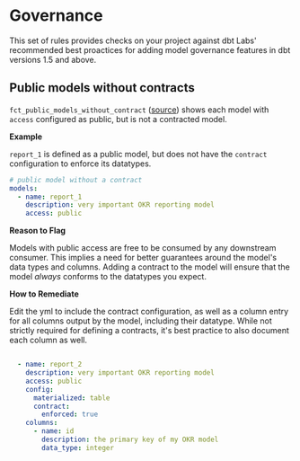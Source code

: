 # Governance

This set of rules provides checks on your project against dbt Labs' recommended best proactices for adding model governance features in dbt versions 1.5 and above.

## Public models without contracts

`fct_public_models_without_contract` ([source](https://github.com/dbt-labs/dbt-project-evaluator/blob/main/models/marts/governance/fct_public_models_without_contract.sql)) shows each model with `access` configured as public, but is not a contracted model. 

**Example**

`report_1` is defined as a public model, but does not have the `contract` configuration to enforce its datatypes. 

```yml
# public model without a contract
models:
  - name: report_1
    description: very important OKR reporting model
    access: public

```

**Reason to Flag**

Models with public access are free to be consumed by any downstream consumer. This implies a need for better guarantees around the model's data types and columns. Adding a contract to the model will ensure that the model *always* conforms to the datatypes you expect. 

**How to Remediate**

Edit the yml to include the contract configuration, as well as a column entry for all columns output by the model, including their datatype. While not strictly required for defining a contracts, it's best practice to also document each column as well. 

```yml

  - name: report_2
    description: very important OKR reporting model
    access: public
    config:
      materialized: table
      contract:
        enforced: true
    columns:
      - name: id 
        description: the primary key of my OKR model
        data_type: integer
```

